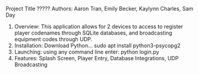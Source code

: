 Project Title
?????
Authors: Aaron Tran, Emily Becker, Kaylynn Charles, Sam Day

1. Overview:
This application allows for 2 devices to access to register player codenames through SQLite databases, and broadcasting equipment codes through UDP.
2. Installation:
Download Python...
sudo apt install python3-psycopg2
4. Launching:
using any command line
enter: python login.py
5. Features:
Splash Screen,
Player Entry, 
Database Integrations, 
UDP Broadcasting

	
